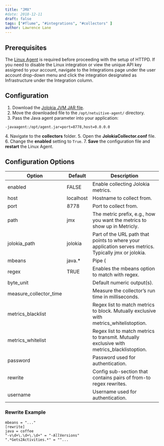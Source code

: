 ```yaml
---
title: "JMX"
#date: 2018-12-11
draft: false
tags: ["#flume", "#integrations", "#collectors" ]
author: Lawrence Lane
---
```

## Prerequisites

The [Linux Agent][1] is required before proceeding with the setup of HTTPD. If you need to disable the Linux integration or view the unique API key assigned to your account, navigate to the Integrations page under the user account drop-down menu and click the integration designated as Infrastructure under the Integration column.

## Configuration

1. Download the [Jolokia JVM JAR file](http://search.maven.org/remotecontent?filepath=org/jolokia/jolokia-jvm/1.3.4/jolokia-jvm-1.3.4-agent.jar).
2. Move the downloaded file to the `/opt/netuitive-agent/` directory.
3. Pass the Java agent parameter into your application:

```
-javaagent:/opt/agent.jar=port=8778,host=0.0.0.0
```
4\. Navigate to the **collectors** folder.
5. Open the **JolokiaCollector.conf** file.
6. Change the **enabled** setting to `True`.
7. **Save** the configuration file and **restart** the Linux Agent.

## Configuration Options

| Option                 | Default   | Description                                                                                                                 |
|------------------------|-----------|-----------------------------------------------------------------------------------------------------------------------------|
| enabled                | FALSE     | Enable collecting Jolokia metrics.                                                                                          |
| host                   | localhost | Hostname to collect from.                                                                                                   |
| port                   | 8778      | Port to collect from.                                                                                                       |
| path                   | jmx       | The metric prefix, e.g., how you want the metrics to show up in Metricly.                                                   |
| jolokia_path           | jolokia   | Part of the URL path that points to where your application serves metrics. Typically jmx or jolokia.                        |
| mbeans                 | java.*    | Pipe ( | ) delimited list of MBeans for which to collect stats. If no list is provided, all MBeans stats will be collected. |
| regex                  | TRUE      | Enables the mbeans option to match with regex.                                                                              |
| byte_unit              |           | Default numeric output(s).                                                                                                  |
| measure_collector_time |           | Measure the collector’s run time in milliseconds.                                                                           |
| metrics_blacklist      |           | Regex list to match metrics to block. Mutually exclusive with metrics_whitelistoption.                                      |
| metrics_whitelist      |           | Regex list to match metrics to transmit. Mutually exclusive with metrics_blacklistoption.                                   |
| password               |           | Password used for authentication.                                                                                           |
| rewrite                |           | Config sub-section that contains pairs of from-to regex rewrites.                                                           |
| username               |           | Username used for authentication.                                                                                           |



### Rewrite Example
```
mbeans = "..."
[rewrite]
java = coffee
"-v\d+\.\d+\.\d+" = "-AllVersions"
".*Gets2Activities.*" = ""...
```

[1]: /integrations/agents/linux-agent
